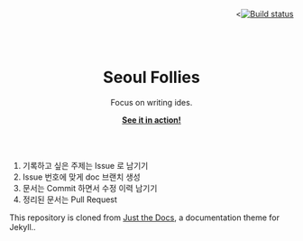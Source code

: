 <p align="right">
    <<a href="https://github.com/gwangwoopark/gwangwoopark.github.io/actions?query=workflow%3A%22Master+branch+CI%22"><img src="https://github.com/gwangwoopark/gwangwoopark.github.io/workflows/Master%20branch%20CI/badge.svg" alt="Build status"></a>
</p>
<br><br>
<p align="center">
    <h1 align="center">Seoul Follies</h1>
    <p align="center">Focus on writing ides.</p>
    <p align="center"><strong><a href="https://gwangwoopark.github.io/">See it in action!</a></strong></p>
    <br><br>
</p>

1. 기록하고 싶은 주제는 Issue 로 남기기
1. Issue 번호에 맞게 doc 브랜치 생성
1. 문서는 Commit 하면서 수정 이력 남기기
1. 정리된 문서는 Pull Request

This repository is cloned from [Just the Docs](https://github.com/pmarsceill/just-the-docs/), a documentation theme for Jekyll..
